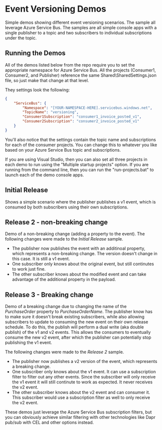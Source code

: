 # Event Versioning Demos
Simple demos showing different event versioning scenarios. The sample all leverage Azure Service Bus.
The samples are all simple console apps with a single publisher to a topic and two subscribers to individual subscriptions under the topic.

## Running the Demos
All of the demos listed below from the repo require you to set the appropriate namespace for Azure Service Bus. All the projects (Consumer1, Consumer2, and Publisher) reference the same Shared\SharedSettings.json file, so just make that change at that level. 

They settings look the following:
```json
{
    "ServiceBus": {
        "Namespace": "[YOUR-NAMESPACE-HERE].servicebus.windows.net",
        "TopicName": "versioning",
        "Consumer1Subscription": "consumer1_invoice_posted_v1",
        "Consumer2Subscription": "consumer2_invoice_posted_v1"
    }
}
```
You'll also notice that the settings contain the topic name and subscriptions for each of the consumer projects. You can change this to whatever you like based on your Azure Service Bus topic and subscriptions.

If you are using Visual Studio, then you can also set all three projects in each demo to run using the "Multiple startup projects" option.
If you are running from the command line, then you can run the "run-projects.bat" to launch each of the demo console apps.

## Initial Release
Shows a simple scenario where the publisher publishes a v1 event, which is consumed by both subscribers using their own subscriptions.

## Release 2 - non-breaking change
Demo of a non-breaking change (adding a property to the event). The following changes were made to the *Initial Release* sample.
- The publisher now publishes the event with an additinoal property, which represents a non-breaking change. The version doesn't change in this case. It is still a v1 event.
- One subscriber only knows about the original event, but still continutes to work just fine.
- The other subscriber knows about the modified event and can take advantage of the additional property in the payload.

## Release 3 - Breaking change
Demo of a breaking change due to changing the name of the *PurchaseOrder* property to *PurchaseOrderName*. 
The publisher know has to make sure it doesn't break existing subscribers, while also allowing subscribers to update to consuming the new event on their own release schedule. To do this, the publish will perform a dual write (aka double publish) of the v1 and v2 events. This allows the consumers to eventually consume the new v2 event, after which the publisher can potentially stop publishing the v1 event.

The following changes were made to the *Release 2* sample.
- The publisher now publishes a v2 version of the event, which represents a breaking change.
- One subscriber only knows about the v1 event. It can use a subscription filter to filter out any other events. Since the subscriber will only receive the v1 event it will still continute to work as expected. It never receives the v2 event.
- The other subscriber knows about the v2 event and can consumer it. This subscriber would use a subscription filter as well to only receive the v2 event.

These demos just leverage the Azure Service Bus subscription filters, but you can obviously achieve similar filtering with other technologies like Dapr pub/sub with CEL and other options instead.
